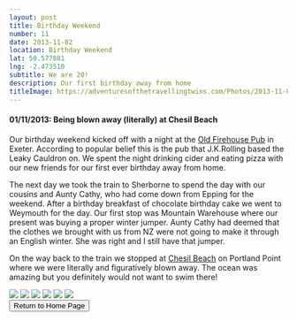 ```yaml
---
layout: post
title: Birthday Weekend
number: 11
date: 2013-11-02
location: Birthday Weekend
lat: 50.577881
lng: -2.473510
subtitle: We are 20!
description: Our first birthday away from home
titleImage: https://adventuresofthetravellingtwins.com/Photos/2013-11-02-BirthdayWeekend/cover-min.JPG
---
```


<h4>01/11/2013: Being blown away (literally) at Chesil Beach</h4>

Our birthday weekend kicked off with a night at the <a target="_blank" href="http://www.oldfirehouseexeter.co.uk/">Old Firehouse Pub</a> in Exeter. According to popular belief this is the pub that J.K.Rolling based the Leaky Cauldron on. We spent the night drinking cider and eating pizza with our new friends for our first ever birthday away from home. 

The next day we took the train to Sherborne to spend the day with our cousins and Aunty Cathy, who had come down from Epping for the weekend. After a birthday breakfast of chocolate birthday cake we went to Weymouth for the day. Our first stop was Mountain Warehouse where our present was buying a proper winter jumper. Aunty Cathy had deemed that the clothes we brought with us from NZ were not going to make it through an English winter. She was right and I still have that jumper.

On the way back to the train we stopped at <a target="_blank" href="https://www.visit-dorset.com/things-to-do/chesil-beach-p1306903">Chesil Beach</a> on Portland Point where we were literally and figuratively blown away. The ocean was amazing but you definitely would not want to swim there!

<img src="https://adventuresofthetravellingtwins.com/Photos/2013-11-02-BirthdayWeekend/day11-min.JPG" class="image1">
<img src="https://adventuresofthetravellingtwins.com/Photos/2013-11-02-BirthdayWeekend/day12-min.JPG" class="image1">
<img src="https://adventuresofthetravellingtwins.com/Photos/2013-11-02-BirthdayWeekend/day13-min.JPG" class="image1">
<img src="https://adventuresofthetravellingtwins.com/Photos/2013-11-02-BirthdayWeekend/day14-min.JPG" class="image1">
<img src="https://adventuresofthetravellingtwins.com/Photos/2013-11-02-BirthdayWeekend/day15-min.JPG" class="image1">
<img src="https://adventuresofthetravellingtwins.com/Photos/2013-11-02-BirthdayWeekend/day16-min.JPG" class="image1">

<div class="wrapper">
  <input type="button" class="button" value="Return to Home Page" onclick="self.close()">
</div>
